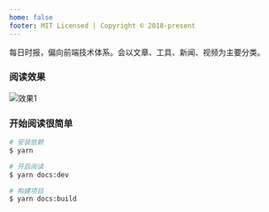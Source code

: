 ```yaml
---
home: false
footer: MIT Licensed | Copyright © 2018-present
---
```


每日时报，偏向前端技术体系。会以文章、工具、新闻、视频为主要分类。

### 阅读效果
![效果1](https://raw.githubusercontent.com/wubaiqing/zaobao/master/docs/assets/introduce_1.png)

### 开始阅读很简单

```bash
# 安装依赖
$ yarn 

# 开启阅读
$ yarn docs:dev 

# 构建项目
$ yarn docs:build
```
